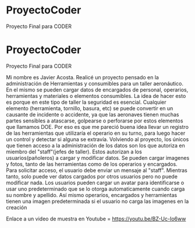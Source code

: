 # ProyectoCoder
Proyecto Final para CODER
# ProyectoCoder
Proyecto Final para CODER

Mi nombre es Javier Acosta. Realicé un proyecto pensado en la administración de Herramientas y consumibles para un taller aeronáutico. En el mismo se pueden cargar datos de encargados de personal, operarios, herramientas y materiales o elementos consumibles. 
La idea de hacer esto es porque en este tipo de taller la seguridad es esencial. Cualquier elemento (herramienta, tornillo, basura, etc) se puede convertir en un causante de incidente o accidente, ya que las aeronaves tienen muchas partes sensibles a atascarse, golpearse o perforarse por estos elementos que llamamos DOE.
Por eso es que me pareció buena idea llevar un registro de las herramientas que utilizaría el operario en su turno, para luego hacer un control y detectar si alguna se extravía.
Volviendo al proyecto, los únicos que tienen acceso a la administración de los datos son los que autoriza en miembro del "staff"(jefes de taller). Estos autorizan a los usuarios(pañoleros) a cargar y modificar datos. 
Se pueden cargar imagenes y fotos, tanto de las herramientas como de los operarios y encargados.
Para solicitar acceso, el usuario debe enviar un mensaje al "staff". Mientras tanto, solo puede ver datos cargados por otros usuarios pero no puede modificar nada.
Los usuarios pueden cargar un avatar para identificarse o usar uno predeterminado que se lo otorga automaticamente cuando carga su nombre y apellido.
Así mismo operarios, encargados y herramientas tienen una imagen predeterminada si el usuario no carga las imagenes en la creación

Enlace a un video de muestra en Youtube = https://youtu.be/BZ-Uc-Io6ww
